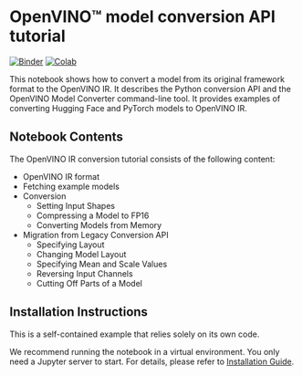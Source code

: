 # OpenVINO™ model conversion API tutorial

[![Binder](https://mybinder.org/badge_logo.svg)](https://mybinder.org/v2/gh/eaidova/openvino_notebooks_binder.git/main?urlpath=git-pull%3Frepo%3Dhttps%253A%252F%252Fgithub.com%252Fopenvinotoolkit%252Fopenvino_notebooks%26urlpath%3Dtree%252Fopenvino_notebooks%252Fnotebooks%2Fconvert-to-openvino%2Fconvert-to-openvino.ipynb)
[![Colab](https://colab.research.google.com/assets/colab-badge.svg)](https://colab.research.google.com/github/openvinotoolkit/openvino_notebooks/blob/master/notebooks/convert-to-openvino/convert-to-openvino.ipynb)

This notebook shows how to convert a model from its original framework format to the OpenVINO IR. It describes the Python conversion API and the OpenVINO Model Converter command-line tool. It provides examples of converting Hugging Face and PyTorch models to OpenVINO IR.

## Notebook Contents

The OpenVINO IR conversion tutorial consists of the following content:

* OpenVINO IR format
* Fetching example models
* Conversion
    * Setting Input Shapes
    * Compressing a Model to FP16
    * Converting Models from Memory
* Migration from Legacy Conversion API
    * Specifying Layout
    * Changing Model Layout
    * Specifying Mean and Scale Values
    * Reversing Input Channels
    * Cutting Off Parts of a Model

## Installation Instructions

This is a self-contained example that relies solely on its own code.

We recommend  running the notebook in a virtual environment. You only need a Jupyter server to start.
For details, please refer to [Installation Guide](../../README.md).